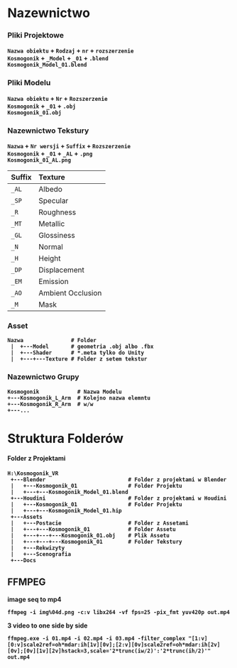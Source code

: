 # <b>Nazewnictwo<b>
### Pliki Projektowe
`Nazwa obiektu` + `Rodzaj` + `nr` + `rozszerzenie`<br />
`Kosmogonik` + `_Model` + `_01` + `.blend` <br />
`Kosmogonik_Model_01.blend` <br />

### Pliki Modelu
`Nazwa obiektu` + `Nr` + `Rozszerzenie` <br />
`Kosmogonik` + `_01` + `.obj` <br />
`Kosmogonik_01.obj` <br />

### Nazewnictwo Tekstury
`Nazwa` + `Nr wersji` + `Suffix` + `Rozszerzenie` <br />
`Kosmogonik` + `_01` + `_AL` + `.png`<br />
`Kosmogonik_01_AL.png`<br />

Suffix | Texture
:------|:-----------------
`_AL`  | Albedo
`_SP`  | Specular
`_R`   | Roughness
`_MT`  | Metallic
`_GL`  | Glossiness
`_N`   | Normal
`_H`   | Height
`_DP`  | Displacement
`_EM`  | Emission
`_AO`  | Ambient Occlusion
`_M`   | Mask

### Asset
```
Nazwa               # Folder
 |  +---Model       # geometria .obj albo .fbx
 |  +---Shader      # *.meta tylko do Unity
 |  +---+---Texture # Folder z setem tekstur
```

### Nazewnictwo Grupy
```
Kosmogonik            # Nazwa Modelu
+---Kosmogonik_L_Arm  # Kolejno nazwa elemntu
+---Kosmogonik_R_Arm  # w/w
+---...
```
# Struktura Folderów
#### Folder z Projektami

```
H:\Kosmogonik_VR                    
 +---Blender                          # Folder z projektami w Blender
 |   +---Kosmogonik_01                # Folder Projektu
 |   +---+---Kosmogonik_Model_01.blend    
 +---Houdini                          # Folder z projektami w Houdini
 |   +---Kosmogonik_01                # Folder Projektu
 |   +---+---Kosmogonik_Model_01.hip      
 +---Assets
 |   +---Postacie                     # Folder z Assetami
 |   +---+---Kosmogonik_01            # Folder Assetu
 |   +---+---+---Kosmogonik_01.obj    # Plik Assetu
 |   +---+---+---Kosmogonik_01        # Folder Tekstury
 |   +---Rekwizyty
 |   +---Scenografia
 +---Docs
 ```


## FFMPEG
image seq to mp4

```
ffmpeg -i img%04d.png -c:v libx264 -vf fps=25 -pix_fmt yuv420p out.mp4
```
3 video to one side by side
```
ffmpeg.exe -i 01.mp4 -i 02.mp4 -i 03.mp4 -filter_complex "[1:v][0:v]scale2ref=oh*mdar:ih[1v][0v];[2:v][0v]scale2ref=oh*mdar:ih[2v][0v];[0v][1v][2v]hstack=3,scale='2*trunc(iw/2)':'2*trunc(ih/2)'" out.mp4
```
